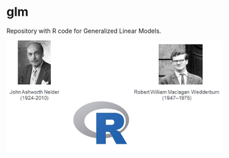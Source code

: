 # glm

Repository with R code for Generalized Linear Models.

<p align="center">
  <img src="the_images/front.png" width="600">
</p>

